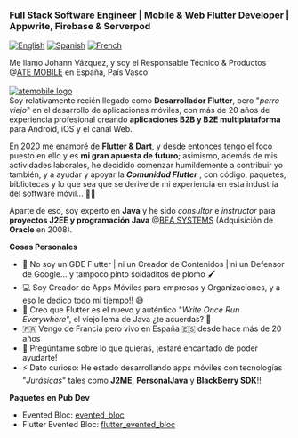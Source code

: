 ### Full Stack Software Engineer | Mobile & Web Flutter Developer | Appwrite, Firebase & Serverpod

[![English](https://img.shields.io/badge/Language-English-blueviolet?style=for-the-badge)](README.md)
[![Spanish](https://img.shields.io/badge/Language-Spanish-blueviolet?style=for-the-badge)](README-es.md)
[![French](https://img.shields.io/badge/Language-French-blueviolet?style=for-the-badge)](README-fr.md)

Me llamo Johann Vázquez, y soy el Responsable Técnico & Productos @[ATE MOBILE][atemobile_link] en España, País Vasco
<br><br>
[![atemobile logo](https://www.ategrupo.com/wp-content/uploads/2021/09/ate_mobile-500x150.jpg)][atemobile_link]
<br>
Soy relativamente recién llegado como **Desarrollador Flutter**, pero "*perro viejo*" en el desarrollo de aplicaciones móviles, con más de 20 años de experiencia profesional creando **aplicaciones B2B y B2E multiplataforma** para Android, iOS y el canal Web.

En 2020 me enamoré de **Flutter & Dart**, y desde entonces tengo el foco puesto en ello y es __mi gran apuesta de futuro__; asimismo, además de mis actividades laborales, he decidido comenzar humildemente a contribuir yo también, y a ayudar y apoyar la _**Comunidad Flutter**_ , con código, paquetes, bibliotecas y lo que sea que se derive de mi experiencia en esta industria del software móvil... 💙🚀

Aparte de eso, soy experto en **Java** y he sido _consultor_ e _instructor_ para **proyectos J2EE y programación Java** @[BEA SYSTEMS](https://en.wikipedia.org/wiki/BEA_Systems) (Adquisición de **Oracle** en 2008).

**Cosas Personales**

- 🛑 No soy un GDE Flutter | ni un Creador de Contenidos | ni un Defensor de Google... y tampoco pinto soldaditos de plomo 🖌
- 💻 Soy Creador de Apps Móviles para empresas y Organizaciones, y a eso le dedico todo mi tiempo!! 😅
- 💙 Creo que Flutter es el nuevo y auténtico "*Write Once Run Everywhere*", el viejo lema de Java ¿te acuerdas? 🤔
- 🇫🇷 Vengo de Francia pero vivo en España 🇪🇸 desde hace más de 20 años
- 💬 Pregúntame sobre lo que quieras, ¡estaré encantado de poder ayudarte!
- ⚡ Dato curioso: He estado desarrollando apps móviles con tecnologías "*Jurásicas*" tales como **J2ME**, **PersonalJava** y **BlackBerry SDK**!!

**Paquetes en Pub Dev** 

- Evented Bloc: [evented_bloc](https://pub.dev/packages/evented_bloc)
- Flutter Evented Bloc: [flutter_evented_bloc](https://pub.dev/packages/flutter_evented_bloc)

[atemobile_link]: https://mobile.ategrupo.com
